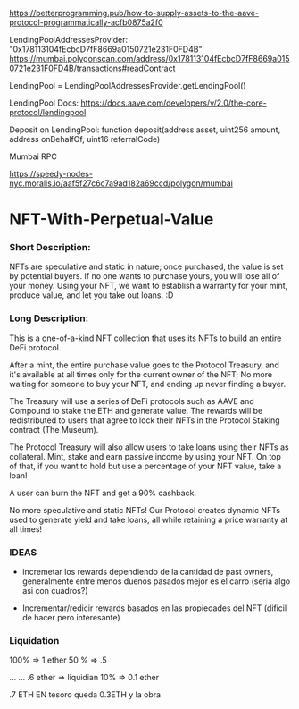 https://betterprogramming.pub/how-to-supply-assets-to-the-aave-protocol-programmatically-acfb0875a2f0


LendingPoolAddressesProvider:
"0x178113104fEcbcD7fF8669a0150721e231F0FD4B"
https://mumbai.polygonscan.com/address/0x178113104fEcbcD7fF8669a0150721e231F0FD4B/transactions#readContract

LendingPool = LendingPoolAddressesProvider.getLendingPool()

LendingPool Docs: https://docs.aave.com/developers/v/2.0/the-core-protocol/lendingpool

Deposit on LendingPool:
function deposit(address asset, uint256 amount, address onBehalfOf, uint16 referralCode)

Mumbai RPC

https://speedy-nodes-nyc.moralis.io/aaf5f27c6c7a9ad182a69ccd/polygon/mumbai

# NFT-With-Perpetual-Value

### Short Description:

NFTs are speculative and static in nature; once purchased, the value is set by potential buyers. If no one wants to purchase yours, you will lose all of your money. Using your NFT, we want to establish a warranty for your mint, produce value, and let you take out loans. :D

### Long Description:

This is a one-of-a-kind NFT collection that uses its NFTs to build an entire DeFi protocol.

After a mint, the entire purchase value goes to the Protocol Treasury, and it's available at all times only for the current owner of the NFT; No more waiting for someone to buy your NFT, and ending up never finding a buyer.

The Treasury will use a series of DeFi protocols such as AAVE and Compound to stake the ETH and generate value. The rewards will be redistributed to users that agree to lock their NFTs in the Protocol Staking contract (The Museum).

The Protocol Treasury will also allow users to take loans using their NFTs as collateral. Mint, stake and earn passive income by using your NFT. On top of that, if you want to hold but use a percentage of your NFT value, take a loan!

A user can burn the NFT and get a 90% cashback.

No more speculative and static NFTs! Our Protocol creates dynamic NFTs used to generate yield and take loans, all while retaining a price warranty at all times!

### IDEAS

* incremetar los rewards dependiendo de la cantidad de past owners, generalmente entre menos duenos pasados mejor es el carro (seria algo asi con cuadros?)

* Incrementar/redicir rewards basados en las propiedades del NFT (dificil de hacer pero interesante)


### Liquidation


100% => 1 ether
50 % => .5 

...
...
.6 ether => liquidian
10% => 0.1 ether

.7 ETH
EN tesoro queda 0.3ETH y la obra